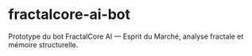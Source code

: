 # fractalcore-ai-bot
Prototype du bot FractalCore AI — Esprit du Marché, analyse fractale et mémoire structurelle.
